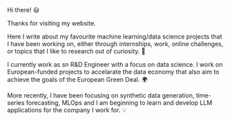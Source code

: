 Hi there! :smiley:

Thanks for visiting my website.

Here I write about my favourite machine learning/data science projects that I have been working on, either through internships, work, online challenges, or topics that I like to research out of curiosity. :eyes:

I currently work as sn R&D Engineer with a focus on data science. I work on European-funded projects to accelarate the data economy that also aim to achieve the goals of the European Green Deal. :earth_africa:

More recently, I have been focusing on synthetic data generation, time-series forecasting, MLOps and I am beginning to learn and develop LLM applications for the company I work for. :bulb:
